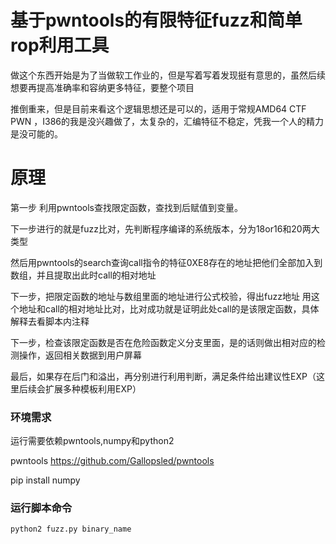 # 基于pwntools的有限特征fuzz和简单rop利用工具

做这个东西开始是为了当做软工作业的，但是写着写着发现挺有意思的，虽然后续想要再提高准确率和容纳更多特征，要整个项目

推倒重来，但是目前来看这个逻辑思想还是可以的，适用于常规AMD64 CTF PWN ，I386的我是没兴趣做了，太复杂的，汇编特征不稳定，凭我一个人的精力是没可能的。

# 原理

第一步 利用pwntools查找限定函数，查找到后赋值到变量。

下一步进行的就是fuzz比对，先判断程序编译的系统版本，分为18or16和20两大类型

然后用pwntools的search查询call指令的特征0XE8存在的地址把他们全部加入到数组，并且提取出此时call的相对地址

下一步，把限定函数的地址与数组里面的地址进行公式校验，得出fuzz地址 用这个地址和call的相对地址比对，比对成功就是证明此处call的是该限定函数，具体解释去看脚本内注释

下一步，检查该限定函数是否在危险函数定义分支里面，是的话则做出相对应的检测操作，返回相关数据到用户屏幕

最后，如果存在后门和溢出，再分别进行利用判断，满足条件给出建议性EXP（这里后续会扩展多种模板利用EXP）

### 环境需求

 运行需要依赖pwntools,numpy和python2

 pwntools https://github.com/Gallopsled/pwntools

pip install numpy

### 运行脚本命令

```
python2 fuzz.py binary_name
```

